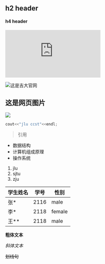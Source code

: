## h2 header

#### h4 header

![查看另一个文件请点击这里](https://github.com/xia-yulong/PETask/blob/main/README.md)

![这是吉大官网](https://www.jlu.edu.cn/)

## 这是网页图片

![](https://img2.baidu.com/it/u=2696368310,432957813&fm=26&fmt=auto&gp=0.jpg)


```C++
cout<<"jlu ccst"<<endl;
```


> 引用


- 数据结构
- 计算机组成原理
- 操作系统



1. jlu
2. sjtu
3. zju



| 学生姓名 | 学号 | 性别 |
| -------- | ---- | ---- |
| 张*      | 2116 | male  |
| 李*      | 2118 | female   |
| 王**     | 2118 | male   |

**粗体文本**

*斜体文本*

~~划线句~~

